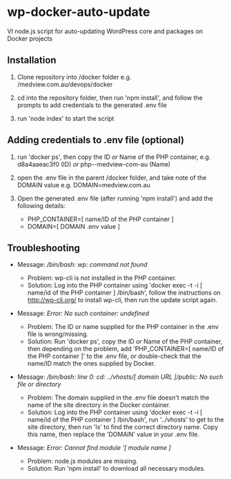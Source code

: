 # wp-docker-auto-update
VI node.js script for auto-updating WordPress core and packages on Docker projects

## Installation
1. Clone repository into /docker folder e.g. /medview.com.au/devops/docker

2. cd into the repository folder, then run 'npm install', and follow the prompts to add credentials to the generated .env file

3. run 'node index' to start the script

## Adding credentials to .env file (optional)
1. run 'docker ps', then copy the ID *or* Name of the PHP container, e.g. d8a4aaeac3f0 (ID) *or* php--medview-com-au (Name)

2. open the .env file in the parent /docker folder, and take note of the DOMAIN value e.g. DOMAIN=medview.com.au

3. Open the generated .env file (after running 'npm install') and add the following details:
	- PHP_CONTAINER=[ name/ID of the PHP container ]
	- DOMAIN=[ DOMAIN .env value ]

## Troubleshooting
* Message: */bin/bash: wp: command not found*
	* Problem: wp-cli is not installed in the PHP container. 
	* Solution: Log into the PHP container using 'docker exec -t -i [ name/id of the PHP container ] /bin/bash', follow the instructions on http://wp-cli.org/ to install wp-cli, then run the update script again.

* Message: *Error: No such container: undefined*
	* Problem: The ID or name supplied for the PHP container in the .env file is wrong/missing. 
	* Solution: Run 'docker ps', copy the ID *or* Name of the PHP container, then depending on the problem, add 'PHP_CONTAINER=[ name/ID of the PHP container ]' to the .env file, or double-check that the name/ID match the ones supplied by Docker.

* Message: */bin/bash: line 0: cd: ../vhosts/[ domain URL ]/public: No such file or directory*
	* Problem: The domain supplied in the .env file doesn't match the name of the site directory in the Docker container. 
	* Solution: Log into the PHP container using 'docker exec -t -i [ name/id of the PHP container ] /bin/bash', run '../vhosts' to get to the site directory, then run 'ls' to find the correct directory name. Copy this name, then replace the 'DOMAIN' value in your .env file.

* Message: *Error: Cannot find module '[ module name ]*
	* Problem: node.js modules are missing. 
	* Solution: Run 'npm install' to download all necessary modules.
